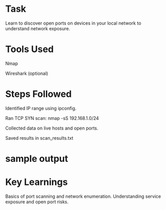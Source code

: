 # Task
Learn to discover open ports on devices in your local network to understand  network exposure.

# Tools Used
Nmap

Wireshark (optional)

# Steps Followed

Identified IP range using ipconfig.

Ran TCP SYN scan: nmap -sS 192.168.1.0/24

Collected data on live hosts and open ports.

Saved results in scan_results.txt

# sample output



# Key Learnings

Basics of port scanning and network enumeration.
Understanding service exposure and open port risks.

